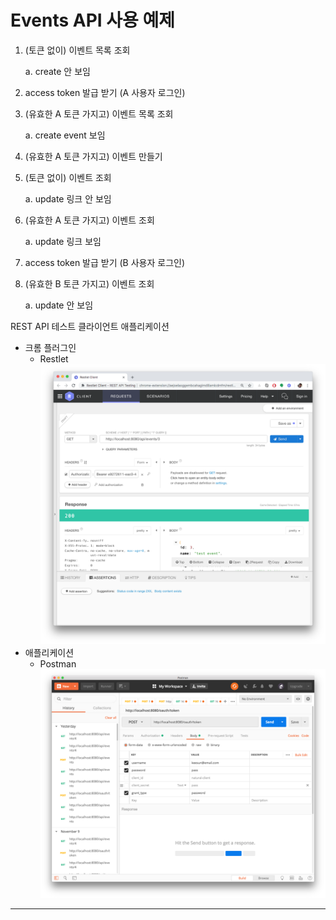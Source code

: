 # Events API 사용 예제

1. (토큰 없이) 이벤트 목록 조회

   a. create 안 보임

2. access token 발급 받기 (A 사용자 로그인)

3. (유효한 A 토큰 가지고) 이벤트 목록 조회

   a. create event 보임

4. (유효한 A 토큰 가지고) 이벤트 만들기

5. (토큰 없이) 이벤트 조회

   a. update 링크 안 보임

6. (유효한 A 토큰 가지고) 이벤트 조회

   a. update 링크 보임

7. access token 발급 받기 (B 사용자 로그인)

8. (유효한 B 토큰 가지고) 이벤트 조회

   a. update 안 보임



REST API 테스트 클라이언트 애플리케이션

* 크롬 플러그인
  * Restlet
    ![img](images/rQXMvI1rRmbs4i-DM38SPy3-OB_FwqHXfPJjS7wdWmMitdafUiYzmPqxMCHW3o6LHF5oP9ww5JjWWvfxsceQmBkzTA8WtE3XNy-3BYCbuNK3YZPG2i-aUeZOUBr9F2RK6FmY8izX.png)
* 애플리케이션
  * Postman![img](images/BZxgoklk6WYjUskD3CAYd4daIXYg3__cku99vhpMvcA6l-4LFvuV9EnMBdepmSet_tBIXPzu8rUmrxwIhcFy1rQuRsDLDkH67yTCLH9A9sSXqGXg31ix3YRQwV5vheG8t3TJM-Fk.png)

---











